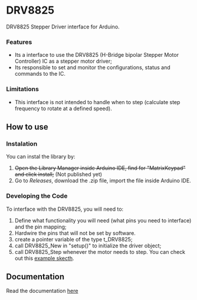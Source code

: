 # DRV8825

DRV8825 Stepper Driver interface for Arduino.

### Features

- Its a interface to use the DRV8825 (H-Bridge bipolar Stepper Motor Controller) IC as a stepper motor driver;
- Its responsible to set and monitor the configurations, status and commands to the IC.

### Limitations

- This interface is not intended to handle when to step (calculate step frequency to rotate at a defined speed).

## How to use

### Instalation 

You can instal the library by:
1. ~~Open the Library Manager inside Arduino IDE, find for "MatrixKeypad" and click install;~~ (Not published yet)
2. Go to _Releases_, download the .zip file, import the file inside Arduino IDE. 

### Developing the Code

To interface with the DRV8825, you will need to:
1. Define what functionality you will need (what pins you need to interface) and the pin mapping;
2. Hardwire the pins that will not be set by software.
3. create a pointer variable of the type t_DRV8825;
4. call DRV8825_New in "setup()" to initialize the driver object;
5. call DRV8825_Step whenever the motor needs to step.
You can check out this [example skecth](../master/examples/DRV8825/DRV8825.ino).

## Documentation

Read the documentation [here](../master/docs/api.md)
